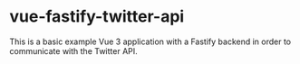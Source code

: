 # vue-fastify-twitter-api

This is a basic example Vue 3 application with a Fastify backend in order to communicate with the Twitter API.